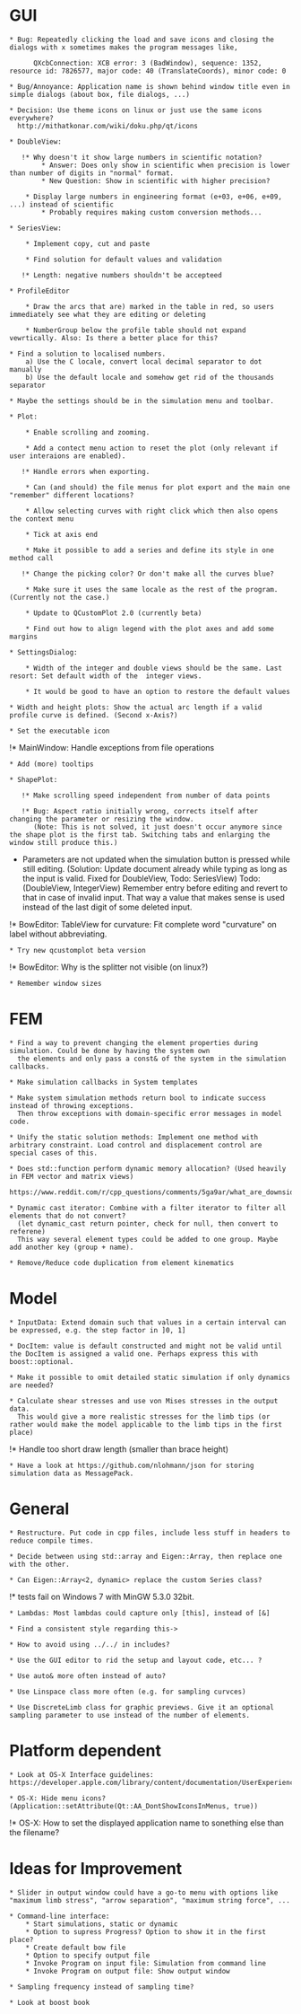 GUI
===
    * Bug: Repeatedly clicking the load and save icons and closing the dialogs with x sometimes makes the program messages like,

          QXcbConnection: XCB error: 3 (BadWindow), sequence: 1352, resource id: 7826577, major code: 40 (TranslateCoords), minor code: 0

    * Bug/Annoyance: Application name is shown behind window title even in simple dialogs (about box, file dialogs, ...)

    * Decision: Use theme icons on linux or just use the same icons everywhere?
      http://mithatkonar.com/wiki/doku.php/qt/icons

    * DoubleView:
        
       !* Why doesn't it show large numbers in scientific notation?
            * Answer: Does only show in scientific when precision is lower than number of digits in "normal" format.
            * New Question: Show in scientific with higher precision?

        * Display large numbers in engineering format (e+03, e+06, e+09, ...) instead of scientific
            * Probably requires making custom conversion methods...

    * SeriesView:
        
        * Implement copy, cut and paste

        * Find solution for default values and validation

       !* Length: negative numbers shouldn't be accepteed

    * ProfileEditor
        
        * Draw the arcs that are) marked in the table in red, so users immediately see what they are editing or deleting

        * NumberGroup below the profile table should not expand vewrtically. Also: Is there a better place for this?

    * Find a solution to localised numbers.
        a) Use the C locale, convert local decimal separator to dot manually
        b) Use the default locale and somehow get rid of the thousands separator

    * Maybe the settings should be in the simulation menu and toolbar.

    * Plot:

        * Enable scrolling and zooming.

        * Add a contect menu action to reset the plot (only relevant if user interaions are enabled).

       !* Handle errors when exporting.

        * Can (and should) the file menus for plot export and the main one "remember" different locations?

        * Allow selecting curves with right click which then also opens the context menu

        * Tick at axis end

        * Make it possible to add a series and define its style in one method call

       !* Change the picking color? Or don't make all the curves blue?

        * Make sure it uses the same locale as the rest of the program. (Currently not the case.)

        * Update to QCustomPlot 2.0 (currently beta)

        * Find out how to align legend with the plot axes and add some margins

    * SettingsDialog:

        * Width of the integer and double views should be the same. Last resort: Set default width of the  integer views.

        * It would be good to have an option to restore the default values

    * Width and height plots: Show the actual arc length if a valid profile curve is defined. (Second x-Axis?)

    * Set the executable icon

   !* MainWindow: Handle exceptions from file operations

    * Add (more) tooltips

    * ShapePlot:
        
       !* Make scrolling speed independent from number of data points

       !* Bug: Aspect ratio initially wrong, corrects itself after changing the parameter or resizing the window.
          (Note: This is not solved, it just doesn't occur anymore since the shape plot is the first tab. Switching tabs and enlarging the window still produce this.)

   * Parameters are not updated when the simulation button is pressed while still editing.
     (Solution: Update document already while typing as long as the input is valid. Fixed for DoubleView, Todo: SeriesView)
     Todo: (DoubleView, IntegerView) Remember entry before editing and revert to that in case of invalid input. That way
     a value that makes sense is used instead of the last digit of some deleted input.

   !* BowEditor: TableView for curvature: Fit complete word "curvature" on label without abbreviating.

    * Try new qcustomplot beta version

   !* BowEditor: Why is the splitter not visible (on linux?)

    * Remember window sizes

FEM
===

    * Find a way to prevent changing the element properties during simulation. Could be done by having the system own
      the elements and only pass a const& of the system in the simulation callbacks.

    * Make simulation callbacks in System templates

    * Make system simulation methods return bool to indicate success instead of throwing exceptions.
      Then throw exceptions with domain-specific error messages in model code.

    * Unify the static solution methods: Implement one method with arbitrary constraint. Load control and displacement control are special cases of this.

    * Does std::function perform dynamic memory allocation? (Used heavily in FEM vector and matrix views)
      https://www.reddit.com/r/cpp_questions/comments/5ga9ar/what_are_downsides_of_using_lambdas/

    * Dynamic cast iterator: Combine with a filter iterator to filter all elements that do not convert?
      (let dynamic_cast return pointer, check for null, then convert to referene)
      This way several element types could be added to one group. Maybe add another key (group + name).

    * Remove/Reduce code duplication from element kinematics

Model
=====

    * InputData: Extend domain such that values in a certain interval can be expressed, e.g. the step factor in ]0, 1]

    * DocItem: value is default constructed and might not be valid until the DocItem is assigned a valid one. Perhaps express this with boost::optional.

    * Make it possible to omit detailed static simulation if only dynamics are needed?

    * Calculate shear stresses and use von Mises stresses in the output data.
      This would give a more realistic stresses for the limb tips (or rather would make the model applicable to the limb tips in the first place)

   !* Handle too short draw length (smaller than brace height)

    * Have a look at https://github.com/nlohmann/json for storing simulation data as MessagePack.

General
=======

    * Restructure. Put code in cpp files, include less stuff in headers to reduce compile times.

    * Decide between using std::array and Eigen::Array, then replace one with the other.

    * Can Eigen::Array<2, dynamic> replace the custom Series class?

   !* tests fail on Windows 7 with MinGW 5.3.0 32bit.

    * Lambdas: Most lambdas could capture only [this], instead of [&]

    * Find a consistent style regarding this->

    * How to avoid using ../../ in includes?

    * Use the GUI editor to rid the setup and layout code, etc... ?

    * Use auto& more often instead of auto?

    * Use Linspace class more often (e.g. for sampling curvces)

    * Use DiscreteLimb class for graphic previews. Give it an optional sampling parameter to use instead of the number of elements.

Platform dependent
==================

    * Look at OS-X Interface guidelines: https://developer.apple.com/library/content/documentation/UserExperience/Conceptual/OSXHIGuidelines/MenuIconsSymbols.html

    * OS-X: Hide menu icons? (Application::setAttribute(Qt::AA_DontShowIconsInMenus, true))

   !* OS-X: How to set the displayed application name to sonething else than the filename?

Ideas for Improvement
=====================

    * Slider in output window could have a go-to menu with options like "maximum limb stress", "arrow separation", "maximum string force", ...

    * Command-line interface:
        * Start simulations, static or dynamic
        * Option to supress Progress? Option to show it in the first place?
        * Create default bow file
        * Option to specify output file
        * Invoke Program on input file: Simulation from command line
        * Invoke Program on output file: Show output window

    * Sampling frequency instead of sampling time?

    * Look at boost book
